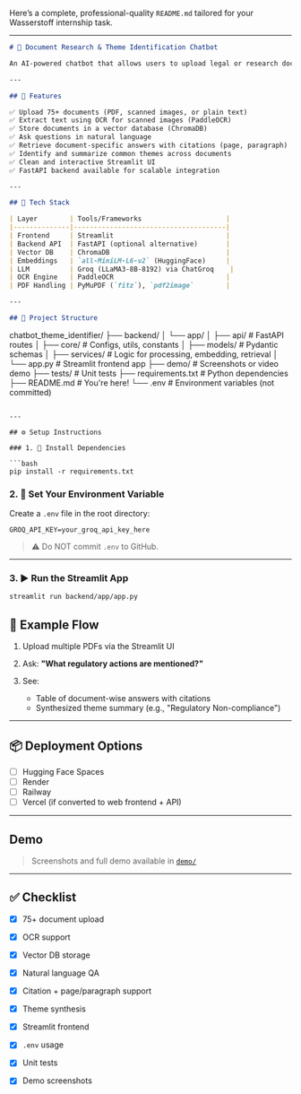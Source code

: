 Here’s a complete, professional-quality `README.md` tailored for your Wasserstoff internship task.

---

```markdown
# 📄 Document Research & Theme Identification Chatbot

An AI-powered chatbot that allows users to upload legal or research documents (PDFs, scanned images, etc.) and ask natural language questions. The system returns contextually accurate answers with proper citations and also identifies and summarizes key themes across documents.

---

## 🚀 Features

✅ Upload 75+ documents (PDF, scanned images, or plain text)  
✅ Extract text using OCR for scanned images (PaddleOCR)  
✅ Store documents in a vector database (ChromaDB)  
✅ Ask questions in natural language  
✅ Retrieve document-specific answers with citations (page, paragraph)  
✅ Identify and summarize common themes across documents  
✅ Clean and interactive Streamlit UI  
✅ FastAPI backend available for scalable integration  

---

## 🧠 Tech Stack

| Layer        | Tools/Frameworks                     |
|--------------|--------------------------------------|
| Frontend     | Streamlit                            |
| Backend API  | FastAPI (optional alternative)       |
| Vector DB    | ChromaDB                             |
| Embeddings   | `all-MiniLM-L6-v2` (HuggingFace)     |
| LLM          | Groq (LLaMA3-8B-8192) via ChatGroq    |
| OCR Engine   | PaddleOCR                            |
| PDF Handling | PyMuPDF (`fitz`), `pdf2image`        |

---

## 📁 Project Structure

```

chatbot\_theme\_identifier/
├── backend/
│   └── app/
│       ├── api/                  # FastAPI routes
│       ├── core/                 # Configs, utils, constants
│       ├── models/               # Pydantic schemas
│       ├── services/             # Logic for processing, embedding, retrieval
│       └── app.py                # Streamlit frontend app
├── demo/                         # Screenshots or video demo
├── tests/                        # Unit tests
├── requirements.txt              # Python dependencies
├── README.md                     # You're here!
└── .env                          # Environment variables (not committed)

````

---

## ⚙️ Setup Instructions

### 1. 🔧 Install Dependencies

```bash
pip install -r requirements.txt
````

### 2. 🔑 Set Your Environment Variable

Create a `.env` file in the root directory:

```
GROQ_API_KEY=your_groq_api_key_here
```

> ⚠️ Do NOT commit `.env` to GitHub.

---

### 3. ▶️ Run the Streamlit App

```bash
streamlit run backend/app/app.py
```


## 🧪 Example Flow

1. Upload multiple PDFs via the Streamlit UI
2. Ask: **"What regulatory actions are mentioned?"**
3. See:

   * Table of document-wise answers with citations
   * Synthesized theme summary (e.g., "Regulatory Non-compliance")

---

## 📦 Deployment Options

* [ ] Hugging Face Spaces
* [ ] Render
* [ ] Railway
* [ ] Vercel (if converted to web frontend + API)

---

## Demo

> Screenshots and full demo available in [`demo/`](./demo/)

---

## ✅ Checklist

* [x] 75+ document upload
* [x] OCR support
* [x] Vector DB storage
* [x] Natural language QA
* [x] Citation + page/paragraph support
* [x] Theme synthesis
* [x] Streamlit frontend
* [x] `.env` usage
* [x] Unit tests
* [x] Demo screenshots



